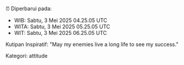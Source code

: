 ⏰ Diperbarui pada:
- WIB: Sabtu, 3 Mei 2025 04.25.05 UTC
- WITA: Sabtu, 3 Mei 2025 05.25.05 UTC
- WIT: Sabtu, 3 Mei 2025 06.25.05 UTC

Kutipan Inspiratif:
"May my enemies live a long life to see my success."


Kategori: attitude

